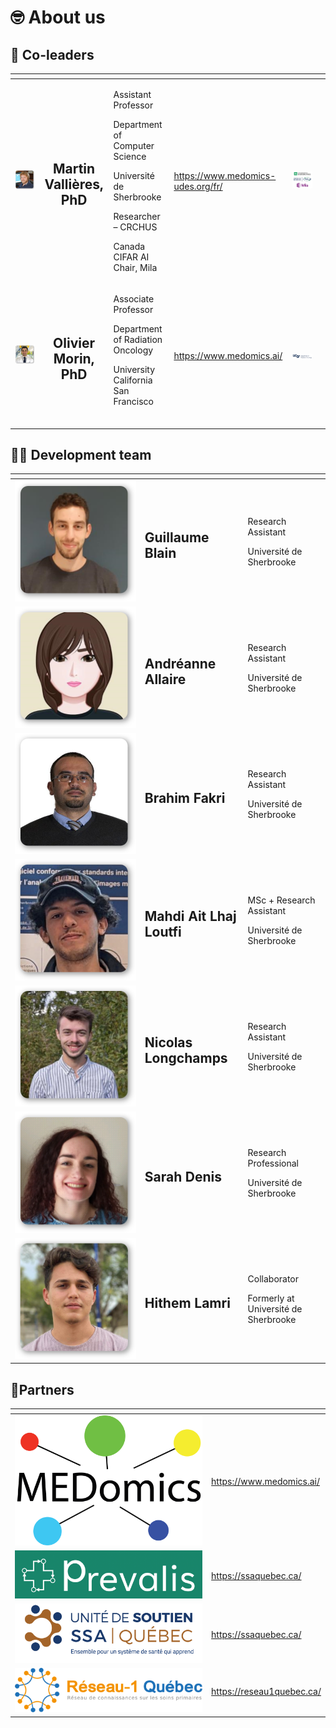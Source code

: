 # 🤓 About us

## &#x20;🫡 Co-leaders&#x20;

<table data-card-size="large" data-view="cards"><thead><tr><th align="center"></th><th align="center"></th><th></th><th data-type="content-ref"></th><th align="center"></th><th data-hidden data-card-cover data-type="files"></th></tr></thead><tbody><tr><td align="center"><img src=".gitbook/assets/martin_vallieres (1).png" alt="" data-size="original"></td><td align="center"><h2><strong>Martin Vallières, PhD</strong></h2></td><td><p>Assistant Professor</p><p>Department of Computer Science</p><p>Université de Sherbrooke</p><p>Researcher – CRCHUS</p><p>Canada CIFAR AI Chair, Mila</p></td><td><a href="https://www.medomics-udes.org/fr/">https://www.medomics-udes.org/fr/</a></td><td align="center"><img src=".gitbook/assets/martin_vallieres_cie.png" alt="" data-size="original"></td><td></td></tr><tr><td align="center"><img src=".gitbook/assets/olivier_morin (2).png" alt="" data-size="original"></td><td align="center"><h2>Olivier Morin, PhD</h2></td><td><p>Associate Professor</p><p>Department of Radiation Oncology</p><p>University California San Francisco<br><br></p></td><td><a href="https://www.medomics.ai/">https://www.medomics.ai/</a></td><td align="center"><img src=".gitbook/assets/olivier_morin_cie.png" alt="" data-size="original"></td><td></td></tr></tbody></table>

## 👩‍💻 Development team&#x20;

<table data-column-title-hidden data-view="cards" data-full-width="false"><thead><tr><th align="center"></th><th></th><th></th></tr></thead><tbody><tr><td align="center"><img src=".gitbook/assets/Guillaume_blain.png" alt="" data-size="original"></td><td><h2>Guillaume Blain</h2></td><td><p>Research Assistant</p><p>Université de Sherbrooke</p></td></tr><tr><td align="center"><img src=".gitbook/assets/Andreanne_allaire (1).png" alt="" data-size="original"></td><td><h2>Andréanne Allaire</h2></td><td><p>Research Assistant</p><p>Université de Sherbrooke</p></td></tr><tr><td align="center"><img src=".gitbook/assets/Brahim_Fakri (2).png" alt="" data-size="original"></td><td><h2>Brahim Fakri</h2></td><td><p>Research Assistant</p><p>Université de Sherbrooke</p></td></tr><tr><td align="center"><img src=".gitbook/assets/Mahdi_Ait_Lhaj_Loutfi.png" alt="" data-size="original"></td><td><h2>Mahdi Ait Lhaj Loutfi</h2></td><td><p>MSc + Research Assistant</p><p>Université de Sherbrooke</p></td></tr><tr><td align="center"><img src=".gitbook/assets/Nicolas_Longchamps.png" alt="" data-size="original"></td><td><h2>Nicolas Longchamps</h2></td><td><p>Research Assistant</p><p>Université de Sherbrooke</p></td></tr><tr><td align="center"><img src=".gitbook/assets/Sarah_Denis.png" alt="" data-size="original"></td><td><h2>Sarah Denis</h2></td><td><p>Research Professional</p><p>Université de Sherbrooke</p></td></tr><tr><td align="center"><img src=".gitbook/assets/Hithem_lamri.png" alt="" data-size="original"></td><td><h2>Hithem Lamri</h2></td><td><p>Collaborator</p><p>Formerly at Université de Sherbrooke</p></td></tr></tbody></table>

## 🤝Partners

<table data-view="cards"><thead><tr><th align="center"></th><th data-hidden data-card-target data-type="content-ref"></th></tr></thead><tbody><tr><td align="center"><img src=".gitbook/assets/medomics.png" alt="" data-size="original"></td><td><a href="https://www.medomics.ai/">https://www.medomics.ai/</a></td></tr><tr><td align="center"><img src=".gitbook/assets/prevalis.png" alt="" data-size="original"></td><td><a href="https://ssaquebec.ca/">https://ssaquebec.ca/</a></td></tr><tr><td align="center"><img src=".gitbook/assets/ssa.png" alt="" data-size="original"></td><td><a href="https://ssaquebec.ca/">https://ssaquebec.ca/</a></td></tr><tr><td align="center"><img src=".gitbook/assets/reseau-1 (1).png" alt="" data-size="original"></td><td><a href="https://reseau1quebec.ca/">https://reseau1quebec.ca/</a></td></tr></tbody></table>
